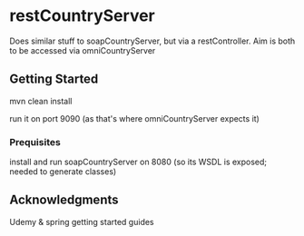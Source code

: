# restCountryServer

Does similar stuff to soapCountryServer, but via a restController.  Aim is both to be accessed via omniCountryServer

## Getting Started

mvn clean install

run it on port 9090 (as that's where omniCountryServer expects it)

### Prequisites

install and run soapCountryServer on 8080 (so its WSDL is exposed; needed to generate classes)

## Acknowledgments

Udemy & spring getting started guides
